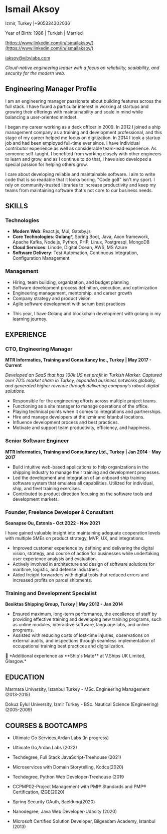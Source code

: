 # Ismail Aksoy

Izmir, Turkey |+905334302036

Year of Birth: 1986 | Turkish | Married

[https://www.linkedin.com/in/ismailaksoy/](https://www.linkedin.com/in/ismailaksoy/)

iaksoy@vibylabs.com 

*Cloud-native engineering leader with a focus on reliability, scalability, and security for the modern web.*

## **Engineering Manager Profile**

I am an engineering manager passionate about building features across the full stack. I have found a particular interest in working at startups and growing their offerings with maintainability and scale in mind while balancing a user-oriented mindset.

I began my career working as a deck officer in 2009. In 2012 I joined a ship management company as a training and development professional, and this stage of my career helped me focus on digitization. In 2014 I took a startup job and had been employed full-time ever since. I have individual contributor experience as well as considerable team-lead experience. As someone self-taught, I benefited from working closely with other engineers to learn and grow, and as I continue to do that, I have also developed a special passion for helping others grow.

I care about developing reliable and maintainable software. I aim to write code that is so readable that it looks boring. "Code golf" isn't my sport. I rely on community-trusted libraries to increase productivity and keep my teams from maintaining software that's not core to our business needs.

## SKILLS

### Technologies

- **Modern Web**: React.js, Mui, Gatsby.js
- **Core Technologies**:  **Golang***, Spring Boot, Java, Axon framework, Apache Kafka, Node.js, Python, PHP, Linux, Postgresql, MongoDB
- **Cloud Services**: Linode, Digital Ocean, AWS, MS Azure
- **Software Delivery**: Test Automation, Continuous Integration, Configuration Management

### Management

- Hiring, team building, organization, and budget planning
- Software development process definition, execution, and optimization
- Engineering management, mentorship, and career growth
- Company strategy and product vision
- Agile software development with scrum best practices

* This year, I have Golang and blockchain development with golang in my learning journey. 

## EXPERIENCE

### CTO, Engineering Manager

**MTR Informatics, Training and Consultancy Inc., Turkey | May 2017 - Current**

*Developed an SaaS that has 100k US net profit in Turkish Marker. Captured over 70% market share in Turkey, expanded business networks globally, and generated higher revenue through delivering company’s robust digital solutions.*

- Responsible for the engineering efforts across multiple project teams.
- Functioning as a site manager to manage operations of the office.
- Playing technical points when it comes to integrations and partnerships.
- Hire and manage developers at the Izmir and Istanbul locations.
- Influence development process and best practices.
- Motivate and support team productivity, efficiency, and happiness.

### Senior Software Engineer

**MTR Informatics, Training and Consultancy Ltd., Turkey | Jan 2014 - May 2017**

- Build intuitive web-based applications to help organizations in the shipping industry to manage their training and development processes.
- Led the development and integration of an onboard ship training software system that emulates all capabilities. Utilized for individual, ship, and fleet training exercises.
- Contributed to product direction focusing on the software tools and development markets.

### Founder, Freelance Developer & Consultant

**Seanapse Ou, Estonia - Oct 2022 - Nov 2021**

I have gained valuable insight into maintaining adequate cooperation levels with multiple SMEs on product strategy, MVP, UX, and integrations.

- Improved customer experience by defining and delivering the digital vision, strategy, and course of action for businesses while undertaking user experience analysis and evaluation.
- Actively involved in architecture and design of software solutions for maritime, logistic, and defense industries.
- Aided freight forwarders with digital tools that reduced errors and increased profits on parcel shipments.

### Training and Development Specialist

**Besiktas Shipping Group, Turkey | May 2012 - Jan 2014**

- Ensured maximum, long-term performance, the excellence of staff by providing effective training and developing new training programs, such as online modules, interactive software, 
language labs, and online programs.
- Assisted with reducing costs of lost-time injuries, observations on external audits, and inspections through seamless implementation of occupational training best practices and digitalization.

<aside>
🚢 *Additional experience as **Ship's Mate** at V.Ships UK Limited, Glasgow.*

</aside>

## EDUCATION

Marmara University, Istanbul Turkey - MSc. Engineering Management (2013-2015)

Dokuz Eylul University, Izmir Turkey - BSc. Nautical Science (Engineering) (2005-2009)

## COURSES & BOOTCAMPS

- Ultimate Go Services,Ardan Labs (In progress)
- Ultimate Go,Ardan Labs (2022)
- Techdegree, Full Stack JavaScript-Treehouse (2021)
- Microservices with Domain Storytelling, Kodcu(2020)
- Techdegree, Python Web Developer-Treehouse (2019

- CCPMP02-Project	Management with PMI® Standards and PMP® Certification, IZGE(2020)
- Spring Security OAuth, Baeldung(2020)
- Nanodegree, Java Web Developer-Udacity (2020)
- Microsoft Certified Solution Developer, Bilgeadam Academy, Istanbul (2013)
